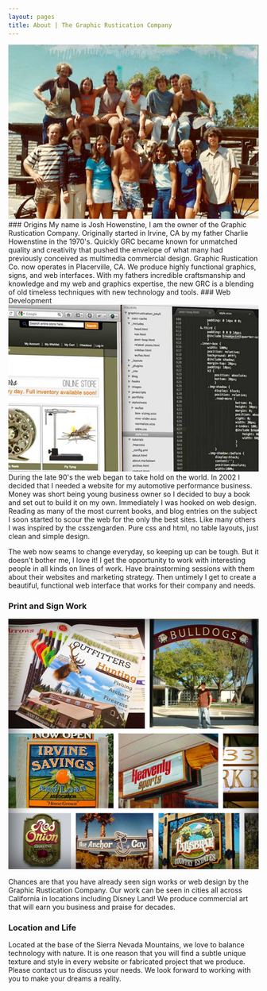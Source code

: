 ```yaml
---
layout: pages
title: About | The Graphic Rustication Company
---
```

<div class="main-img"><img src="/images/original-grc.jpg"></div>
### Origins
My name is Josh Howenstine, I am the owner of the Graphic Rustication Company. Originally started in Irvine, CA by my father Charlie Howenstine in the 1970's. Quickly GRC became known for unmatched quality and creativity that pushed the envelope of what many had previously conceived as multimedia commercial design. Graphic Rustication Co. now operates in Placerville, CA. We produce highly functional graphics, signs, and web interfaces. With my fathers incredible craftsmanship and knowledge and my web and graphics expertise, the new GRC is a blending of old timeless techniques with new technology and tools.
### Web Development
<div class="main-img"><img src="/images/web-development.jpg"></div>
During the late 90's the web began to take hold on the world. In 2002 I decided that I needed a website for my automotive performance business. Money was short being young business owner so I decided to buy a book and set out to build it on my own. Immediately I was hooked on web design. Reading as many of the most current books, and blog entries on the subject I soon started to scour the web for the only the best sites. Like many others I was inspired by the csszengarden. Pure css and html, no table layouts, just clean and simple design.

The web now seams to change everyday, so keeping up can be tough. But it doesn't bother me, I love it! I get the opportunity to work with interesting people in all kinds on lines of work. Have brainstorming sessions with them about their websites and marketing strategy. Then untimely I get to create a beautiful, functional web interface that works for their company and needs.  

### Print and Sign Work
<div class="main-img"><img src="/images/grc.jpg"></div>

Chances are that you have already seen sign works or web design by the Graphic Rustication Company. Our work can be seen in cities all across California in locations including Disney Land! We produce commercial art that will earn you business and praise for decades.
### Location and Life
Located at the base of the Sierra Nevada Mountains, we love to balance technology with nature. It is one reason that you will find a subtle unique texture and style in every website or fabricated project that we produce. Please contact us to discuss your needs. We look forward to working with you to make your dreams a reality.